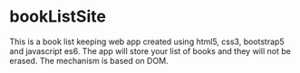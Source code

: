 # bookListSite

This is a book list keeping web app created using html5, css3, bootstrap5 and javascript es6. The app will store your list of books and they will not be erased. The mechanism is based on DOM.
